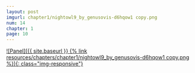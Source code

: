```yaml
---
layout: post
imgurl: chapter1/nightowl9_by_genusovis-d6hqow1 copy.png
num: 14
chapter: 1
page: 10
---
```


[![Panel]({{ site.baseurl }} {% link resources/chapters/chapter1/nightowl9_by_genusovis-d6hqow1 copy.png %}){: class="img-responsive"}]({{page.previous.url}}#panel)